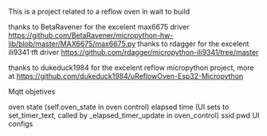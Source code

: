 This is a project related to a reflow oven in wait to build

thanks to BetaRavener for the excelent max6675 driver https://github.com/BetaRavener/micropython-hw-lib/blob/master/MAX6675/max6675.py
thanks to rdagger for the excelent ili9341 tft driver https://github.com/rdagger/micropython-ili9341/tree/master

thanks to dukeduck1984 for the excelent reflow micropython project, more at https://github.com/dukeduck1984/uReflowOven-Esp32-Micropython

Mqtt objetives

oven state (self.oven_state in oven control)
elapsed time (UI sets to set_timer_text, called by _elapsed_timer_update in oven_control)
ssid pwd UI configs
